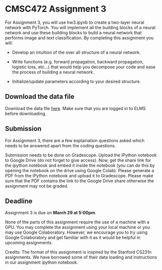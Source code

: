 # CMSC472 Assignment 3

For Assignment 3, you will use hw3.ipynb to create a two-layer neural network with PyTorch. You will implement all the building blocks of a neural network and use these building blocks to build a neural network that performs image and text classification.  By completing this assignment you will:

- Develop an intuition of the over all structure of a neural network.

- Write functions (e.g. forward propagation, backward propagation, logistic loss, etc...) that would help you decompose your code and ease the process of building a neural network.

- Initialize/update parameters according to your desired structure.

## Download the data file

Download the data file [here](https://umd.instructure.com/files/61778860/download?download_frd=1). Make sure that you are logged in to ELMS before downloading.



## Submission

For Assignment 3, there are a few  explaination questions asked which needs to be answered apart from the coding questions. 

Submission needs to be done on Gradescope. Upload the iPython notebook to Google Drive (do not forget to give access). Now, get the share link for the ipython notebook and embed it inside the notebook (you can do this by opening the notebook on the drive using Google Colab).  Please generate a PDF from the iPython notebook and upload it to Gradescope. Please make sure that the PDF contains the link to the Google Drive share otherwise the assignment may not be graded. 

## Deadline

Assignment 3 is due on **March 29 at 5:00pm**.  

None of the parts of this assignment require the use of a machine with a GPU. You may complete the assignment using your local machine or you may use Google Colaboratory. However, we encourage you to try using Google Colaboratory and get familiar with it as it would be helpful in upcoming assignments.

Credits: The format of this assignment is inspired by the Stanford CS231n assignments. We have borrowed some of their data loading and instructions in our assignment ipython notebook.
